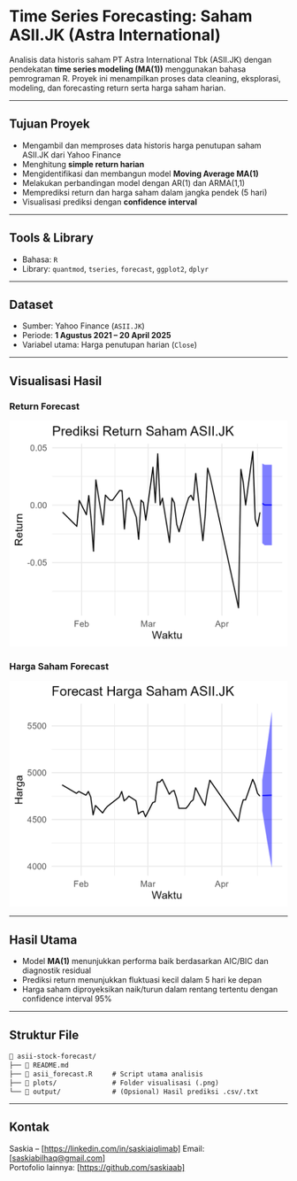 
# Time Series Forecasting: Saham ASII.JK (Astra International)

Analisis data historis saham PT Astra International Tbk (ASII.JK) dengan pendekatan **time series modeling (MA(1))** menggunakan bahasa pemrograman R. Proyek ini menampilkan proses data cleaning, eksplorasi, modeling, dan forecasting return serta harga saham harian.

---

## Tujuan Proyek

- Mengambil dan memproses data historis harga penutupan saham ASII.JK dari Yahoo Finance
- Menghitung **simple return harian**
- Mengidentifikasi dan membangun model **Moving Average MA(1)**
- Melakukan perbandingan model dengan AR(1) dan ARMA(1,1)
- Memprediksi return dan harga saham dalam jangka pendek (5 hari)
- Visualisasi prediksi dengan **confidence interval**

---

## Tools & Library

- Bahasa: `R`
- Library: `quantmod`, `tseries`, `forecast`, `ggplot2`, `dplyr`

---

## Dataset

- Sumber: Yahoo Finance (`ASII.JK`)
- Periode: **1 Agustus 2021 – 20 April 2025**
- Variabel utama: Harga penutupan harian (`Close`)

---

## Visualisasi Hasil

### Return Forecast
![](plots/return_forecast.png)

### Harga Saham Forecast
![](plots/price_forecast.png)

---

## Hasil Utama

- Model **MA(1)** menunjukkan performa baik berdasarkan AIC/BIC dan diagnostik residual
- Prediksi return menunjukkan fluktuasi kecil dalam 5 hari ke depan
- Harga saham diproyeksikan naik/turun dalam rentang tertentu dengan confidence interval 95%

---

## Struktur File

```
📂 asii-stock-forecast/
├── 📄 README.md
├── 📄 asii_forecast.R     # Script utama analisis
├── 📁 plots/              # Folder visualisasi (.png)
└── 📁 output/             # (Opsional) Hasil prediksi .csv/.txt
```

---

## Kontak

Saskia – [https://linkedin.com/in/saskiaiqlimab]
Email: [saskiabilhaq@gmail.com]  
Portofolio lainnya: [https://github.com/saskiaab]
